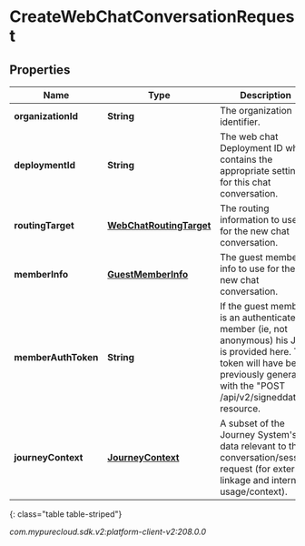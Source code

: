 # CreateWebChatConversationRequest


## Properties

| Name | Type | Description | Notes |
| ------------ | ------------- | ------------- | ------------- |
| **organizationId** | **String** | The organization identifier. |  |
| **deploymentId** | **String** | The web chat Deployment ID which contains the appropriate settings for this chat conversation. |  |
| **routingTarget** | [**WebChatRoutingTarget**](WebChatRoutingTarget) | The routing information to use for the new chat conversation. |  |
| **memberInfo** | [**GuestMemberInfo**](GuestMemberInfo) | The guest member info to use for the new chat conversation. |  |
| **memberAuthToken** | **String** | If the guest member is an authenticated member (ie, not anonymous) his JWT is provided here. The token will have been previously generated with the \"POST /api/v2/signeddata\" resource. |  [optional] |
| **journeyContext** | [**JourneyContext**](JourneyContext) | A subset of the Journey System's data relevant to this conversation/session request (for external linkage and internal usage/context). |  [optional] |
{: class="table table-striped"}




_com.mypurecloud.sdk.v2:platform-client-v2:208.0.0_
